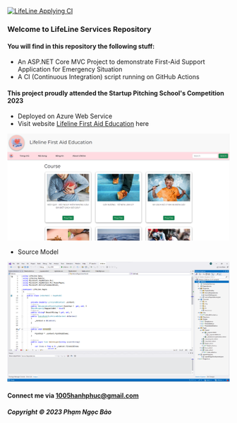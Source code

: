 [![LifeLine Applying CI](https://github.com/ngocbubuh/LifeLine/actions/workflows/CI-CD.yml/badge.svg)](https://github.com/ngocbubuh/LifeLine/actions/workflows/CI-CD.yml)

### Welcome to LifeLine Services Repository

#### You will find in this repository the following stuff:

* An ASP.NET Core MVC Project to demonstrate First-Aid Support Application for Emergency Situation
* A CI (Continuous Integration) script running on GitHub Actions

#### This project proudly attended the Startup Pitching School's Competition 2023
* Deployed on Azure Web Service
* Visit website [Lifeline First Aid Education](https://lifelineservice.azurewebsites.net/) here

![Lifeline Website](https://github.com/ngocbubuh/LifeLine/blob/main/LifeLine/wwwroot/screenshot/Lifeline%20Website.png)

* Source Model

![Application Model interacts with Azure using Entity Framework Core](https://github.com/ngocbubuh/LifeLine/blob/main/LifeLine/wwwroot/screenshot/ReadmeScreenshot.png)

#### Connect me via 1005hanhphuc@gmail.com

##### Copyright &#169; 2023 Phạm Ngọc Bảo
